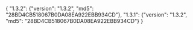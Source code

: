 {
  "1.3.2": {"version": "1.3.2", "md5": "28BD4CB518067B0DA08EA922EBB934CD"},
  "1.3.1": {"version": "1.3.2", "md5": "28BD4CB518067B0DA08EA922EBB934CD"}
}
